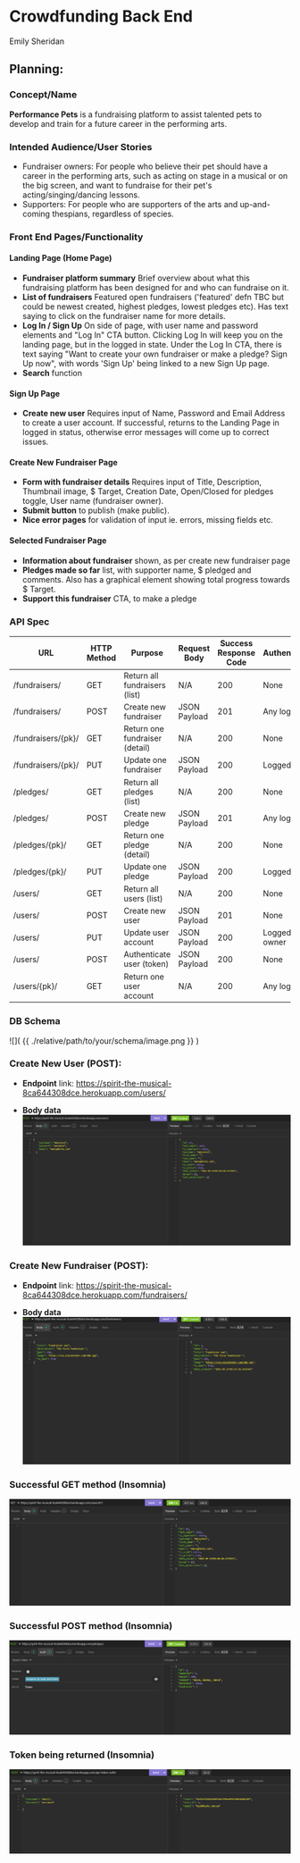 # Crowdfunding Back End
Emily Sheridan

## Planning:
### Concept/Name
**Performance Pets** is a fundraising platform to assist talented pets to develop and train for a future career in the performing arts.

### Intended Audience/User Stories
- Fundraiser owners: For people who believe their pet should have a career in the performing arts, such as acting on stage in a musical or on the big screen, and want to fundraise for their pet's acting/singing/dancing lessons. 
- Supporters: For people who are supporters of the arts and up-and-coming thespians, regardless of species. 

### Front End Pages/Functionality

#### Landing Page (Home Page)
- **Fundraiser platform summary** Brief overview about what this fundraising platform has been designed for and who can fundraise on it.
- **List of fundraisers** Featured open fundraisers ('featured' defn TBC but could be newest created, highest pledges, lowest pledges etc). Has text saying to click on the fundraiser name for more details.
- **Log In / Sign Up** On side of page, with user name and password elements and "Log In" CTA button. Clicking Log In will keep you on the landing page, but in the logged in state. Under the Log In CTA, there is text saying "Want to create your own fundraiser or make a pledge? Sign Up now", with words 'Sign Up' being linked to a new Sign Up page. 
- **Search** function

#### Sign Up Page
- **Create new user** Requires input of Name, Password and Email Address to create a user account. If successful, returns to the Landing Page in logged in status, otherwise error messages will come up to correct issues.

#### Create New Fundraiser Page
- **Form with fundraiser details** Requires input of Title, Description, Thumbnail image, $ Target, Creation Date, Open/Closed for pledges toggle, User name (fundraiser owner).
- **Submit button** to publish (make public).
- **Nice error pages** for validation of input ie. errors, missing fields etc.

#### Selected Fundraiser Page
- **Information about fundraiser** shown, as per create new fundraiser page
- **Pledges made so far** list, with supporter name, $ pledged and comments. Also has a graphical element showing total progress towards $ Target. 
- **Support this fundraiser** CTA, to make a pledge

### API Spec

| URL                  | HTTP Method | Purpose                         | Request Body | Success Response Code | Authentication/Authorisation |
| -------------------- | ----------- | ------------------------------- | ------------ | --------------------- | ---------------------------- |
| /fundraisers/        | GET         | Return all fundraisers (list)   | N/A          | 200                   | None                         |
| /fundraisers/        | POST        | Create new fundraiser           | JSON Payload | 201                   | Any logged in user           |
| /fundraisers/{pk}/   | GET         | Return one fundraiser (detail)  | N/A          | 200                   | None                         |
| /fundraisers/{pk}/   | PUT         | Update one fundraiser           | JSON Payload | 200                   | Logged in fundraiser owner   |
| /pledges/            | GET         | Return all pledges (list)       | N/A          | 200                   | None                         |
| /pledges/            | POST        | Create new pledge               | JSON Payload | 201                   | Any logged in user           |
| /pledges/{pk}/       | GET         | Return one pledge (detail)      | N/A          | 200                   | None                         |
| /pledges/{pk}/       | PUT         | Update one pledge               | JSON Payload | 200                   | Logged in pledge owner       |
| /users/              | GET         | Return all users (list)         | N/A          | 200                   | None                         |
| /users/              | POST        | Create new user                 | JSON Payload | 201                   | None                         |
| /users/              | PUT         | Update user account             | JSON Payload | 200                   | Logged in user account owner |
| /users/              | POST        | Authenticate user (token)       | JSON Payload | 200                   | None                         |
| /users/{pk}/         | GET         | Return one user account         | N/A          | 200                   | Any logged in user           |


### DB Schema
![]( {{ ./relative/path/to/your/schema/image.png }} )

### Create New User (POST):

- **Endpoint** link: https://spirit-the-musical-8ca644308dce.herokuapp.com/users/

- **Body data**
![](screenshots/create_new_user_screenshot.png)

### Create New Fundraiser (POST):

- **Endpoint** link: https://spirit-the-musical-8ca644308dce.herokuapp.com/fundraisers/

- **Body data**
![](screenshots/create_new_fundraiser_screenshot.png)

### Successful GET method (Insomnia)
![](screenshots/GET_method_success_screenshot.png)

### Successful POST method (Insomnia)
![](screenshots/POST_method_success_screenshot.png)

### Token being returned (Insomnia)
![](screenshots/token_returned_screenshot.png)